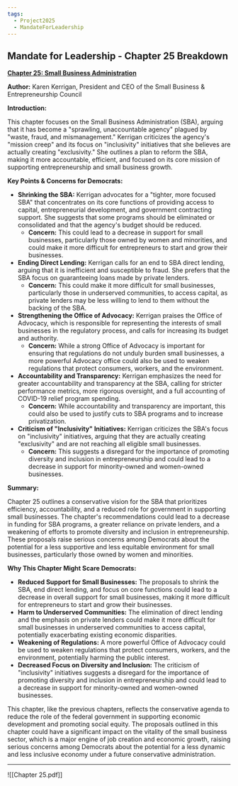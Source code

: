 ```yaml
---
tags:
  - Project2025
  - MandateForLeadership
---
```

## Mandate for Leadership - Chapter 25 Breakdown

**[Chapter 25: Small Business Administration](../../Documents/Project_2025_Chapters/Chapter_25.pdf)**

**Author:** Karen Kerrigan, President and CEO of the Small Business & Entrepreneurship Council

**Introduction:**

This chapter focuses on the Small Business Administration (SBA), arguing that it has become a "sprawling, unaccountable agency" plagued by "waste, fraud, and mismanagement." Kerrigan criticizes the agency's "mission creep" and its focus on "inclusivity" initiatives that she believes are actually creating "exclusivity." She outlines a plan to reform the SBA, making it more accountable, efficient, and focused on its core mission of supporting entrepreneurship and small business growth.

**Key Points & Concerns for Democrats:**

* **Shrinking the SBA:** Kerrigan advocates for a "tighter, more focused SBA" that concentrates on its core functions of providing access to capital, entrepreneurial development, and government contracting support. She suggests that some programs should be eliminated or consolidated and that the agency's budget should be reduced.
    * **Concern:** This could lead to a decrease in support for small businesses, particularly those owned by women and minorities, and could make it more difficult for entrepreneurs to start and grow their businesses.
* **Ending Direct Lending:** Kerrigan calls for an end to SBA direct lending, arguing that it is inefficient and susceptible to fraud. She prefers that the SBA focus on guaranteeing loans made by private lenders.
    * **Concern:** This could make it more difficult for small businesses, particularly those in underserved communities, to access capital, as private lenders may be less willing to lend to them without the backing of the SBA.
* **Strengthening the Office of Advocacy:** Kerrigan praises the Office of Advocacy, which is responsible for representing the interests of small businesses in the regulatory process, and calls for increasing its budget and authority.
    * **Concern:** While a strong Office of Advocacy is important for ensuring that regulations do not unduly burden small businesses, a more powerful Advocacy office could also be used to weaken regulations that protect consumers, workers, and the environment.
* **Accountability and Transparency:** Kerrigan emphasizes the need for greater accountability and transparency at the SBA, calling for stricter performance metrics, more rigorous oversight, and a full accounting of COVID-19 relief program spending.
    * **Concern:** While accountability and transparency are important, this could also be used to justify cuts to SBA programs and to increase privatization.
* **Criticism of "Inclusivity" Initiatives:** Kerrigan criticizes the SBA's focus on "inclusivity" initiatives, arguing that they are actually creating "exclusivity" and are not reaching all eligible small businesses.
    * **Concern:** This suggests a disregard for the importance of promoting diversity and inclusion in entrepreneurship and could lead to a decrease in support for minority-owned and women-owned businesses.

**Summary:**

Chapter 25 outlines a conservative vision for the SBA that prioritizes efficiency, accountability, and a reduced role for government in supporting small businesses. The chapter's recommendations could lead to a decrease in funding for SBA programs, a greater reliance on private lenders, and a weakening of efforts to promote diversity and inclusion in entrepreneurship. These proposals raise serious concerns among Democrats about the potential for a less supportive and less equitable environment for small businesses, particularly those owned by women and minorities.

**Why This Chapter Might Scare Democrats:**

* **Reduced Support for Small Businesses:** The proposals to shrink the SBA, end direct lending, and focus on core functions could lead to a decrease in overall support for small businesses, making it more difficult for entrepreneurs to start and grow their businesses.
* **Harm to Underserved Communities:** The elimination of direct lending and the emphasis on private lenders could make it more difficult for small businesses in underserved communities to access capital, potentially exacerbating existing economic disparities.
* **Weakening of Regulations:** A more powerful Office of Advocacy could be used to weaken regulations that protect consumers, workers, and the environment, potentially harming the public interest.
* **Decreased Focus on Diversity and Inclusion:** The criticism of "inclusivity" initiatives suggests a disregard for the importance of promoting diversity and inclusion in entrepreneurship and could lead to a decrease in support for minority-owned and women-owned businesses.

This chapter, like the previous chapters, reflects the conservative agenda to reduce the role of the federal government in supporting economic development and promoting social equity. The proposals outlined in this chapter could have a significant impact on the vitality of the small business sector, which is a major engine of job creation and economic growth, raising serious concerns among Democrats about the potential for a less dynamic and less inclusive economy under a future conservative administration. 

----

![[Chapter 25.pdf]]